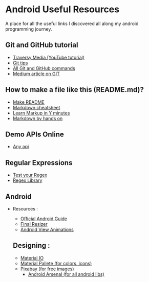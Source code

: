 # Android Useful Resources
A place for all the useful links I discovered all along my android programming journey.

## Git and GitHub tutorial
* [Traversy Media (YouTube tutorial)](https://www.youtube.com/watch?v=SWYqp7iY_Tc)
* [Git tips](https://github.com/Quadrified/Git-Tips)
* [All Git and GitHub commands](https://github.com/joshnh/Git-Commands)
* [Medium article on GIT](https://itnext.io/become-a-git-pro-in-just-one-blog-a-thorough-guide-to-git-architecture-and-command-line-interface-93fbe9bdb395)

## How to make a file like this (README.md)?
* [Make README](https://www.makeareadme.com/)
* [Markdown cheatsheet](https://www.markdownguide.org/cheat-sheet)
* [Learn Markup in Y minutes](https://learnxinyminutes.com/docs/markdown/)
* [Markdown by hands on](https://commonmark.org/help/tutorial/index.html)

## Demo APIs Online
- [Any api](https://any-api.com/)

## Regular Expressions
- [Test your Regex](https://www.regular-expressions.info/javascriptexample.html)
- [Regex Library](http://regexlib.com/Search.aspx?k=alphabets&c=-1&m=-1&ps=20&AspxAutoDetectCookieSupport=1)
	
## Android

* Resources : 
	* [Official Android Guide](https://developer.android.com/guide)
	* [Final Resizer](https://github.com/asystat/Final-Android-Resizer)
	* [Android View Animations](https://github.com/daimajia/AndroidViewAnimations)
	
	## Designing : 
	* [Material IO](https://material.io/)
	* [Material Pallete (for colors, icons)](https://www.materialpalette.com/)	
	* [Pixabay (for free images)](https://pixabay.com/)
        * [Android Arsenal (for all android libs)](https://android-arsenal.com/)

	
